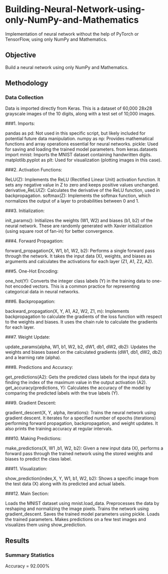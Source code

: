 # Building-Neural-Network-using-only-NumPy-and-Mathematics
Implementation of neural network without the help of PyTorch or TensorFlow, using only NumPy and Mathematics.

## Objective 
Build a neural network using only NumPy and Mathematics.
## Methodology
### Data Collection
Data is imported directly from Keras. This is a dataset of 60,000 28x28 grayscale images of the 10 digits, along with a test set of 10,000 images.

###1. Imports:

pandas as pd: Not used in this specific script, but likely included for potential future data manipulation.
numpy as np: Provides mathematical functions and array operations essential for neural networks.
pickle: Used for saving and loading the trained model parameters.
from keras.datasets import mnist: Imports the MNIST dataset containing handwritten digits.
matplotlib.pyplot as plt: Used for visualization (plotting images in this case).

###2. Activation Functions:

ReLU(Z): Implements the ReLU (Rectified Linear Unit) activation function. It sets any negative value in Z to zero and keeps positive values unchanged.
derivative_ReLU(Z): Calculates the derivative of the ReLU function, used in backpropagation.
softmax(Z): Implements the softmax function, which normalizes the output of a layer to probabilities between 0 and 1.

###3. Initialization:

init_params(): Initializes the weights (W1, W2) and biases (b1, b2) of the neural network. These are randomly generated with Xavier initialization (using square root of fan-in) for better convergence.

###4. Forward Propagation:

forward_propagation(X, W1, b1, W2, b2): Performs a single forward pass through the network. It takes the input data (X), weights, and biases as arguments and calculates the activations for each layer (Z1, A1, Z2, A2).

###5. One-Hot Encoding:

one_hot(Y): Converts the integer class labels (Y) in the training data to one-hot encoded vectors. This is a common practice for representing categorical data in neural networks.

###6. Backpropagation:

backward_propagation(X, Y, A1, A2, W2, Z1, m): Implements backpropagation to calculate the gradients of the loss function with respect to the weights and biases. It uses the chain rule to calculate the gradients for each layer.

###7. Weight Update:

update_params(alpha, W1, b1, W2, b2, dW1, db1, dW2, db2): Updates the weights and biases based on the calculated gradients (dW1, db1, dW2, db2) and a learning rate (alpha).

###8. Predictions and Accuracy:

get_predictions(A2): Gets the predicted class labels for the input data by finding the index of the maximum value in the output activation (A2).
get_accuracy(predictions, Y): Calculates the accuracy of the model by comparing the predicted labels with the true labels (Y).

###9. Gradient Descent:

gradient_descent(X, Y, alpha, iterations): Trains the neural network using gradient descent. It iterates for a specified number of epochs (iterations) performing forward propagation, backpropagation, and weight updates. It also prints the training accuracy at regular intervals.

###10. Making Predictions:

make_predictions(X, W1 ,b1, W2, b2): Given a new input data (X), performs a forward pass through the trained network using the stored weights and biases to predict the class label.

###11. Visualization:

show_prediction(index,X, Y, W1, b1, W2, b2): Shows a specific image from the test data (X) along with its predicted and actual labels.

###12. Main Section:

Loads the MNIST dataset using mnist.load_data.
Preprocesses the data by reshaping and normalizing the image pixels.
Trains the network using gradient_descent.
Saves the trained model parameters using pickle.
Loads the trained parameters.
Makes predictions on a few test images and visualizes them using show_prediction.

## Results
### Summary Statistics
Accuracy = 92.000%

